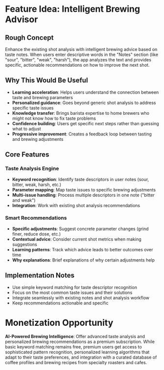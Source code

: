 # Feature Idea: Intelligent Brewing Advisor

## Rough Concept
Enhance the existing shot analysis with intelligent brewing advice based on taste notes. When users enter descriptive words in the "Notes" section (like "sour", "bitter", "weak", "harsh"), the app analyzes the text and provides specific, actionable recommendations on how to improve the next shot.

## Why This Would Be Useful
- **Learning acceleration**: Helps users understand the connection between taste and brewing parameters
- **Personalized guidance**: Goes beyond generic shot analysis to address specific taste issues
- **Knowledge transfer**: Brings barista expertise to home brewers who might not know how to fix taste problems
- **Confidence building**: Users get specific next steps rather than guessing what to adjust
- **Progressive improvement**: Creates a feedback loop between tasting and brewing adjustments

## Core Features

### Taste Analysis Engine
- **Keyword recognition**: Identify taste descriptors in user notes (sour, bitter, weak, harsh, etc.)
- **Parameter mapping**: Map taste issues to specific brewing adjustments
- **Multi-issue handling**: Process multiple descriptors in one note ("bitter and weak")
- **Integration**: Work with existing shot analysis recommendations

### Smart Recommendations
- **Specific adjustments**: Suggest concrete parameter changes (grind finer, reduce dose, etc.)
- **Contextual advice**: Consider current shot metrics when making suggestions
- **Learning patterns**: Track which advice leads to better outcomes over time
- **Why explanations**: Brief explanations of why certain adjustments help

## Implementation Notes
- Use simple keyword matching for taste descriptor recognition
- Focus on the most common taste issues and their solutions
- Integrate seamlessly with existing notes and shot analysis workflow
- Keep recommendations actionable and specific

# Monetization Opportunity
**AI-Powered Brewing Intelligence**: Offer advanced taste analysis and personalized brewing recommendations as a premium subscription. While basic keyword matching remains free, premium users get access to sophisticated pattern recognition, personalized learning algorithms that adapt to their taste preferences, and integration with a curated database of coffee profiles and brewing recipes from specialty roasters and cafes.